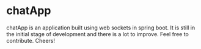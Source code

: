 # chatApp
chatApp is an application built using web sockets in spring boot. It is still in the initial stage of development and there is a lot to improve. Feel free to contribute. Cheers!
